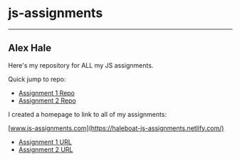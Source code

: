 # js-assignments
___

## Alex Hale

Here's my repository for ALL my JS assignments.

Quick jump to repo:
- [Assignment 1 Repo](https://github.com/haleboat/js-assignments/tree/master/jscourse/js-assignment1)
- [Assignment 2 Repo](https://github.com/haleboat/js-assignments/tree/master/jscourse/js-assignment2)

I created a homepage to link to all of my assignments:

[www.js-assignments.com](https://haleboat-js-assignments.netlify.com/)


- [Assignment 1 URL](https://haleboat-js-assignments.netlify.com/jscourse/js-assignment1/code/index.html)
- [Assignment 2 URL](https://haleboat-js-assignments.netlify.com/jscourse/js-assignment2/code/index.html)
